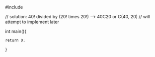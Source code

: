#include <iostream> 

// solution: 40! divided by (20! times 20!) --> 40C20 or C(40, 20)
// will attempt to implement later

int main(){

    

    return 0;

}
